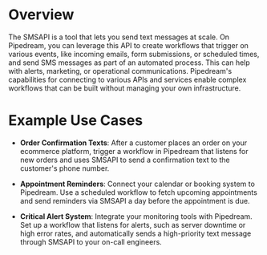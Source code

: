 # Overview

The SMSAPI is a tool that lets you send text messages at scale. On Pipedream, you can leverage this API to create workflows that trigger on various events, like incoming emails, form submissions, or scheduled times, and send SMS messages as part of an automated process. This can help with alerts, marketing, or operational communications. Pipedream's capabilities for connecting to various APIs and services enable complex workflows that can be built without managing your own infrastructure.

# Example Use Cases

- **Order Confirmation Texts**: After a customer places an order on your ecommerce platform, trigger a workflow in Pipedream that listens for new orders and uses SMSAPI to send a confirmation text to the customer's phone number.

- **Appointment Reminders**: Connect your calendar or booking system to Pipedream. Use a scheduled workflow to fetch upcoming appointments and send reminders via SMSAPI a day before the appointment is due.

- **Critical Alert System**: Integrate your monitoring tools with Pipedream. Set up a workflow that listens for alerts, such as server downtime or high error rates, and automatically sends a high-priority text message through SMSAPI to your on-call engineers.
